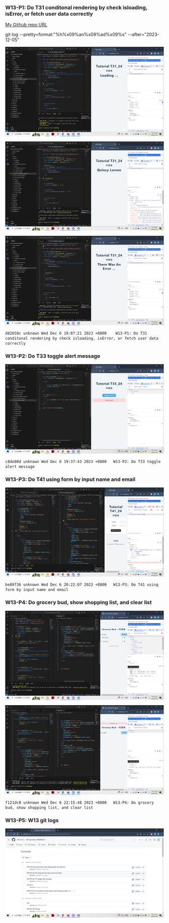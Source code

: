 ### W13-P1: Do T31 conditonal rendering by check isloading, isError, or fetch user data correctly

 [My Github repo URL](https://github.com/209410124/1121-wp1-demo-209410124)

 git log --pretty=format:"%h%x09%an%x09%ad%x09%s" --after="2023-12-05"

![](w13-p1-1.png)
 
![](w13-p1-2.png)

![](w13-p1-3.png)

```
d82659c unknown Wed Dec 6 19:07:21 2023 +0800    W13-P1: Do T31 conditonal rendering by check isloading, isError, or fetch user data correctly
```

### W13-P2: Do T33 toggle alert message
 
![](w13-p2.png)

```
c8de08d unknown Wed Dec 6 19:37:43 2023 +0800   W13-P2: Do T33 toggle alert message
```

### W13-P3: Do T41 using form by input name and email
 
![](w13-p3.png)

```
be08f36 unknown Wed Dec 6 20:22:07 2023 +0800   W13-P3: Do T41 using form by input name and email
```

### W13-P4: Do grocery bud, show shopping list, and clear list
 
![](w13-p4-1.png)
 
![](w13-p4-2.png)

```
f121dc0 unknown Wed Dec 6 22:15:48 2023 +0800   W13-P4: Do grocery bud, show shopping list, and clear list
```


### W13-P5: W13 git logs
 
![](w13-p5.png)